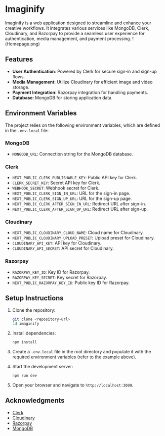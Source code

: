 # Imaginify

Imaginify is a web application designed to streamline and enhance your creative workflows. It integrates various services like MongoDB, Clerk, Cloudinary, and Razorpay to provide a seamless user experience for authentication, media management, and payment processing.
!(Homepage.png)
## Features

- **User Authentication**: Powered by Clerk for secure sign-in and sign-up flows.
- **Media Management**: Utilize Cloudinary for efficient image and video storage.
- **Payment Integration**: Razorpay integration for handling payments.
- **Database**: MongoDB for storing application data.

## Environment Variables

The project relies on the following environment variables, which are defined in the `.env.local` file:

### MongoDB
- `MONGODB_URL`: Connection string for the MongoDB database.

### Clerk
- `NEXT_PUBLIC_CLERK_PUBLISHABLE_KEY`: Public API key for Clerk.
- `CLERK_SECRET_KEY`: Secret API key for Clerk.
- `WEBHOOK_SECRET`: Webhook secret for Clerk.
- `NEXT_PUBLIC_CLERK_SIGN_IN_URL`: URL for the sign-in page.
- `NEXT_PUBLIC_CLERK_SIGN_UP_URL`: URL for the sign-up page.
- `NEXT_PUBLIC_CLERK_AFTER_SIGN_IN_URL`: Redirect URL after sign-in.
- `NEXT_PUBLIC_CLERK_AFTER_SIGN_UP_URL`: Redirect URL after sign-up.

### Cloudinary
- `NEXT_PUBLIC_CLOUDINARY_CLOUD_NAME`: Cloud name for Cloudinary.
- `NEXT_PUBLIC_CLOUDINARY_UPLOAD_PRESET`: Upload preset for Cloudinary.
- `CLOUDINARY_API_KEY`: API key for Cloudinary.
- `CLOUDINARY_API_SECRET`: API secret for Cloudinary.

### Razorpay
- `RAZORPAY_KEY_ID`: Key ID for Razorpay.
- `RAZORPAY_KEY_SECRET`: Key secret for Razorpay.
- `NEXT_PUBLIC_RAZORPAY_KEY_ID`: Public key ID for Razorpay.

## Setup Instructions

1. Clone the repository:
   ```bash
   git clone <repository-url>
   cd imaginify
   ```

2. Install dependencies:
   ```bash
   npm install
   ```

3. Create a `.env.local` file in the root directory and populate it with the required environment variables (refer to the example above).

4. Start the development server:
   ```bash
   npm run dev
   ```

5. Open your browser and navigate to `http://localhost:3000`.

## Acknowledgments

- [Clerk](https://clerk.dev)
- [Cloudinary](https://cloudinary.com)
- [Razorpay](https://razorpay.com)
- [MongoDB](https://www.mongodb.com)
